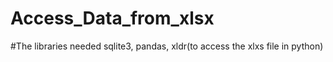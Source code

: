 # Access_Data_from_xlsx

#The libraries needed
  sqlite3, 
  pandas,
  xldr(to access the xlxs file in python)
